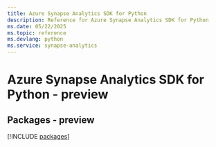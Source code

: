 ```yaml
---
title: Azure Synapse Analytics SDK for Python
description: Reference for Azure Synapse Analytics SDK for Python
ms.date: 05/22/2025
ms.topic: reference
ms.devlang: python
ms.service: synapse-analytics
---
```

# Azure Synapse Analytics SDK for Python - preview
## Packages - preview
[!INCLUDE [packages](synapse-analytics-index.md)]